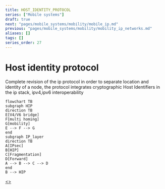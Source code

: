 ```yaml
---
title: HOST_IDENTITY_PROTOCOL
series: ["Mobile systems"]
draft: true
next: "pages/mobile_systems/mobility/mobile_ip.md"
previous: "pages/mobile_systems/mobility/mobility_ip_networks.md"
aliases: []
tags: []
series_order: 27
---
```


# Host identity protocol

Complete revision of the ip protocol in order to separate location and identity of a node, the protocol integrates cryptographic Host Identifiers in the ip stack, ipv4,ipv6 interoperability

```mermaid
flowchart TB
subgraph HIP
direction TB
E[V4/V6 bridge]
F[multi homing]
G[mobility]
E --> F --> G
end
subgraph IP_layer
direction TB
A[IPsec]
B[HIP]
C[Fragmentation]
D[Forward]
A --> B --> C --> D
end
B --> HIP
```

[<](pages/mobile_systems/mobility/mobility_ip_networks.md)[>](pages/mobile_systems/mobility/mobile_ip.md)
